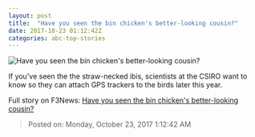 ```yaml
---
layout: post
title:  "Have you seen the bin chicken's better-looking cousin?"
date: 2017-10-23 01:12:42Z
categories: abc-top-stories
---
```


![Have you seen the bin chicken's better-looking cousin?](http://www.abc.net.au/news/image/9071714-1x1-700x700.jpg)

If you've seen the the straw-necked ibis, scientists at the CSIRO want to know so they can attach GPS trackers to the birds later this year.


Full story on F3News: [Have you seen the bin chicken's better-looking cousin?](http://www.f3nws.com/n/VteGzD)

> Posted on: Monday, October 23, 2017 1:12:42 AM
